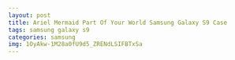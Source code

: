 ```yaml
---
layout: post
title: Ariel Mermaid Part Of Your World Samsung Galaxy S9 Case
tags: samsung galaxy s9
categories: samsung
img: 1OyAkw-1M28a0fU9d5_ZRENdLSIFBTxSa
---
```

